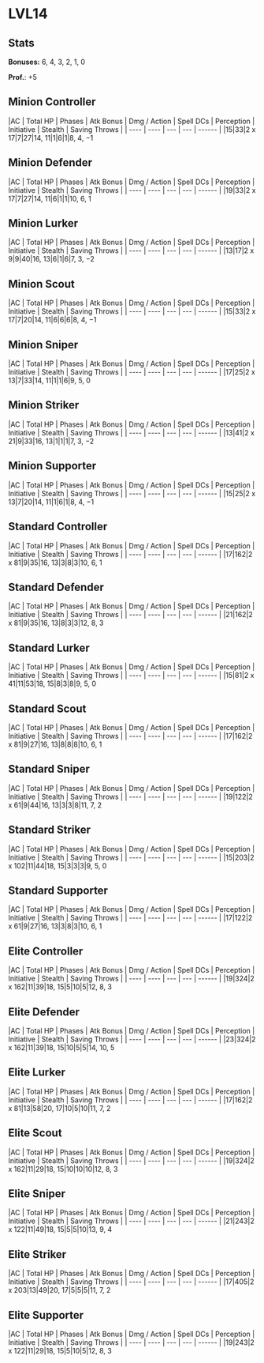 # LVL14
## Stats
**Bonuses:**
6, 4, 3, 2, 1, 0

**Prof.**: +5
## Minion Controller
|AC  | Total HP  | Phases | Atk Bonus | Dmg / Action | Spell DCs | Perception | Initiative | Stealth | Saving Throws |
| ---- | ---- | --- | --- | ------ |
|15|33|2 x 17|7|27|14, 11|1|6|1|8, 4, −1
## Minion Defender
|AC  | Total HP  | Phases | Atk Bonus | Dmg / Action | Spell DCs | Perception | Initiative | Stealth | Saving Throws |
| ---- | ---- | --- | --- | ------ |
|19|33|2 x 17|7|27|14, 11|6|1|1|10, 6, 1
## Minion Lurker
|AC  | Total HP  | Phases | Atk Bonus | Dmg / Action | Spell DCs | Perception | Initiative | Stealth | Saving Throws |
| ---- | ---- | --- | --- | ------ |
|13|17|2 x 9|9|40|16, 13|6|1|6|7, 3, −2
## Minion Scout
|AC  | Total HP  | Phases | Atk Bonus | Dmg / Action | Spell DCs | Perception | Initiative | Stealth | Saving Throws |
| ---- | ---- | --- | --- | ------ |
|15|33|2 x 17|7|20|14, 11|6|6|6|8, 4, −1
## Minion Sniper
|AC  | Total HP  | Phases | Atk Bonus | Dmg / Action | Spell DCs | Perception | Initiative | Stealth | Saving Throws |
| ---- | ---- | --- | --- | ------ |
|17|25|2 x 13|7|33|14, 11|1|1|6|9, 5, 0
## Minion Striker
|AC  | Total HP  | Phases | Atk Bonus | Dmg / Action | Spell DCs | Perception | Initiative | Stealth | Saving Throws |
| ---- | ---- | --- | --- | ------ |
|13|41|2 x 21|9|33|16, 13|1|1|1|7, 3, −2
## Minion Supporter
|AC  | Total HP  | Phases | Atk Bonus | Dmg / Action | Spell DCs | Perception | Initiative | Stealth | Saving Throws |
| ---- | ---- | --- | --- | ------ |
|15|25|2 x 13|7|20|14, 11|1|6|1|8, 4, −1
## Standard Controller
|AC  | Total HP  | Phases | Atk Bonus | Dmg / Action | Spell DCs | Perception | Initiative | Stealth | Saving Throws |
| ---- | ---- | --- | --- | ------ |
|17|162|2 x 81|9|35|16, 13|3|8|3|10, 6, 1
## Standard Defender
|AC  | Total HP  | Phases | Atk Bonus | Dmg / Action | Spell DCs | Perception | Initiative | Stealth | Saving Throws |
| ---- | ---- | --- | --- | ------ |
|21|162|2 x 81|9|35|16, 13|8|3|3|12, 8, 3
## Standard Lurker
|AC  | Total HP  | Phases | Atk Bonus | Dmg / Action | Spell DCs | Perception | Initiative | Stealth | Saving Throws |
| ---- | ---- | --- | --- | ------ |
|15|81|2 x 41|11|53|18, 15|8|3|8|9, 5, 0
## Standard Scout
|AC  | Total HP  | Phases | Atk Bonus | Dmg / Action | Spell DCs | Perception | Initiative | Stealth | Saving Throws |
| ---- | ---- | --- | --- | ------ |
|17|162|2 x 81|9|27|16, 13|8|8|8|10, 6, 1
## Standard Sniper
|AC  | Total HP  | Phases | Atk Bonus | Dmg / Action | Spell DCs | Perception | Initiative | Stealth | Saving Throws |
| ---- | ---- | --- | --- | ------ |
|19|122|2 x 61|9|44|16, 13|3|3|8|11, 7, 2
## Standard Striker
|AC  | Total HP  | Phases | Atk Bonus | Dmg / Action | Spell DCs | Perception | Initiative | Stealth | Saving Throws |
| ---- | ---- | --- | --- | ------ |
|15|203|2 x 102|11|44|18, 15|3|3|3|9, 5, 0
## Standard Supporter
|AC  | Total HP  | Phases | Atk Bonus | Dmg / Action | Spell DCs | Perception | Initiative | Stealth | Saving Throws |
| ---- | ---- | --- | --- | ------ |
|17|122|2 x 61|9|27|16, 13|3|8|3|10, 6, 1
## Elite Controller
|AC  | Total HP  | Phases | Atk Bonus | Dmg / Action | Spell DCs | Perception | Initiative | Stealth | Saving Throws |
| ---- | ---- | --- | --- | ------ |
|19|324|2 x 162|11|39|18, 15|5|10|5|12, 8, 3
## Elite Defender
|AC  | Total HP  | Phases | Atk Bonus | Dmg / Action | Spell DCs | Perception | Initiative | Stealth | Saving Throws |
| ---- | ---- | --- | --- | ------ |
|23|324|2 x 162|11|39|18, 15|10|5|5|14, 10, 5
## Elite Lurker
|AC  | Total HP  | Phases | Atk Bonus | Dmg / Action | Spell DCs | Perception | Initiative | Stealth | Saving Throws |
| ---- | ---- | --- | --- | ------ |
|17|162|2 x 81|13|58|20, 17|10|5|10|11, 7, 2
## Elite Scout
|AC  | Total HP  | Phases | Atk Bonus | Dmg / Action | Spell DCs | Perception | Initiative | Stealth | Saving Throws |
| ---- | ---- | --- | --- | ------ |
|19|324|2 x 162|11|29|18, 15|10|10|10|12, 8, 3
## Elite Sniper
|AC  | Total HP  | Phases | Atk Bonus | Dmg / Action | Spell DCs | Perception | Initiative | Stealth | Saving Throws |
| ---- | ---- | --- | --- | ------ |
|21|243|2 x 122|11|49|18, 15|5|5|10|13, 9, 4
## Elite Striker
|AC  | Total HP  | Phases | Atk Bonus | Dmg / Action | Spell DCs | Perception | Initiative | Stealth | Saving Throws |
| ---- | ---- | --- | --- | ------ |
|17|405|2 x 203|13|49|20, 17|5|5|5|11, 7, 2
## Elite Supporter
|AC  | Total HP  | Phases | Atk Bonus | Dmg / Action | Spell DCs | Perception | Initiative | Stealth | Saving Throws |
| ---- | ---- | --- | --- | ------ |
|19|243|2 x 122|11|29|18, 15|5|10|5|12, 8, 3
